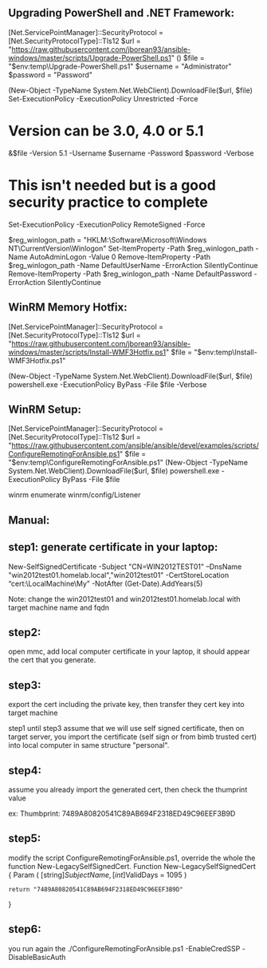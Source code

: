 Upgrading PowerShell and .NET Framework:
----------------------------------------

[Net.ServicePointManager]::SecurityProtocol = [Net.SecurityProtocolType]::Tls12
$url = "https://raw.githubusercontent.com/jborean93/ansible-windows/master/scripts/Upgrade-PowerShell.ps1" ()
$file = "$env:temp\Upgrade-PowerShell.ps1"
$username = "Administrator"
$password = "Password"

(New-Object -TypeName System.Net.WebClient).DownloadFile($url, $file)
Set-ExecutionPolicy -ExecutionPolicy Unrestricted -Force

# Version can be 3.0, 4.0 or 5.1
&$file -Version 5.1 -Username $username -Password $password -Verbose


# This isn't needed but is a good security practice to complete
Set-ExecutionPolicy -ExecutionPolicy RemoteSigned -Force

$reg_winlogon_path = "HKLM:\Software\Microsoft\Windows NT\CurrentVersion\Winlogon"
Set-ItemProperty -Path $reg_winlogon_path -Name AutoAdminLogon -Value 0
Remove-ItemProperty -Path $reg_winlogon_path -Name DefaultUserName -ErrorAction SilentlyContinue
Remove-ItemProperty -Path $reg_winlogon_path -Name DefaultPassword -ErrorAction SilentlyContinue


WinRM Memory Hotfix:
--------------------

[Net.ServicePointManager]::SecurityProtocol = [Net.SecurityProtocolType]::Tls12
$url = "https://raw.githubusercontent.com/jborean93/ansible-windows/master/scripts/Install-WMF3Hotfix.ps1"
$file = "$env:temp\Install-WMF3Hotfix.ps1"

(New-Object -TypeName System.Net.WebClient).DownloadFile($url, $file)
powershell.exe -ExecutionPolicy ByPass -File $file -Verbose


WinRM Setup:
---------------

[Net.ServicePointManager]::SecurityProtocol = [Net.SecurityProtocolType]::Tls12
$url = "https://raw.githubusercontent.com/ansible/ansible/devel/examples/scripts/ConfigureRemotingForAnsible.ps1"
$file = "$env:temp\ConfigureRemotingForAnsible.ps1"
(New-Object -TypeName System.Net.WebClient).DownloadFile($url, $file)
powershell.exe -ExecutionPolicy ByPass -File $file



winrm enumerate winrm/config/Listener


Manual:
-------

step1: generate certificate in your laptop:
-------------------------------------------
New-SelfSignedCertificate -Subject "CN=WIN2012TEST01" –DnsName "win2012test01.homelab.local","win2012test01" -CertStoreLocation “cert:\LocalMachine\My” -NotAfter (Get-Date).AddYears(5)

Note: change the win2012test01 and win2012test01.homelab.local with target machine name and fqdn

step2: 
------
open mmc, add local computer certificate in your laptop, it should appear the cert that you generate.


step3:
------
export the cert including the private key, then transfer they cert key into target machine

step1 until step3 assume that we will use self signed certificate, then on target server, you import the certificate (self sign or from bimb trusted cert) into local computer in same structure "personal".

step4:
------
assume you already import the generated cert, then check the thumprint value

ex: Thumbprint: 7489A80820541C89AB694F2318ED49C96EEF3B9D

step5:
-----
modify the script ConfigureRemotingForAnsible.ps1, override the whole the function New-LegacySelfSignedCert.
Function New-LegacySelfSignedCert {
    Param (
        [string]$SubjectName,
        [int]$ValidDays = 1095
    )

    return "7489A80820541C89AB694F2318ED49C96EEF3B9D"
}

step6: 
-----
you run again the ./ConfigureRemotingForAnsible.ps1 -EnableCredSSP -DisableBasicAuth



